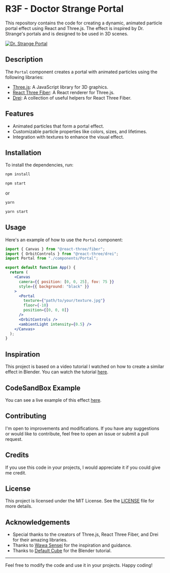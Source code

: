 # R3F - Doctor Strange Portal

This repository contains the code for creating a dynamic, animated particle portal effect using React and Three.js. The effect is inspired by Dr. Strange's portals and is designed to be used in 3D scenes.

[![Dr. Strange Portal](/dr-strange-portal.gif)](https://codesandbox.io/p/sandbox/r3f-doctor-strange-portal-nvjpx2)

## Description

The `Portal` component creates a portal with animated particles using the following libraries:

- [Three.js](https://threejs.org/): A JavaScript library for 3D graphics.
- [React Three Fiber](https://github.com/pmndrs/react-three-fiber): A React renderer for Three.js.
- [Drei](https://github.com/pmndrs/drei): A collection of useful helpers for React Three Fiber.

## Features

- Animated particles that form a portal effect.
- Customizable particle properties like colors, sizes, and lifetimes.
- Integration with textures to enhance the visual effect.

## Installation

To install the dependencies, run:

```bash
npm install
```

```bash
npm start
```

or

```bash
yarn
```

```bash
yarn start
```

## Usage

Here's an example of how to use the `Portal` component:

```jsx
import { Canvas } from "@react-three/fiber";
import { OrbitControls } from "@react-three/drei";
import Portal from "./components/Portal";

export default function App() {
  return (
    <Canvas
      camera={{ position: [0, 0, 25], fov: 75 }}
      style={{ background: "black" }}
    >
      <Portal
        texture={"path/to/your/texture.jpg"}
        floor={-10}
        position={[0, 0, 0]}
      />
      <OrbitControls />
      <ambientLight intensity={0.5} />
    </Canvas>
  );
}
```

## Inspiration

This project is based on a video tutorial I watched on how to create a similar effect in Blender. You can watch the tutorial [here](https://youtu.be/BSwhX-NDQ8o?si=OPdlMdOejvJSDhLu).

## CodeSandBox Example

You can see a live example of this effect [here](https://codesandbox.io/p/sandbox/r3f-doctor-strange-portal-nvjpx2).

## Contributing

I'm open to improvements and modifications. If you have any suggestions or would like to contribute, feel free to open an issue or submit a pull request.

## Credits

If you use this code in your projects, I would appreciate it if you could give me credit.

## License

This project is licensed under the MIT License. See the [LICENSE](LICENSE) file for more details.

## Acknowledgements

- Special thanks to the creators of Three.js, React Three Fiber, and Drei for their amazing libraries.
- Thanks to [Wawa Sensei](https://www.youtube.com/@WawaSensei) for the inspiration and guidance.
- Thanks to [Default Cube](https://www.youtube.com/@DefaultCube) for the Blender tutorial.

---

Feel free to modify the code and use it in your projects. Happy coding!
